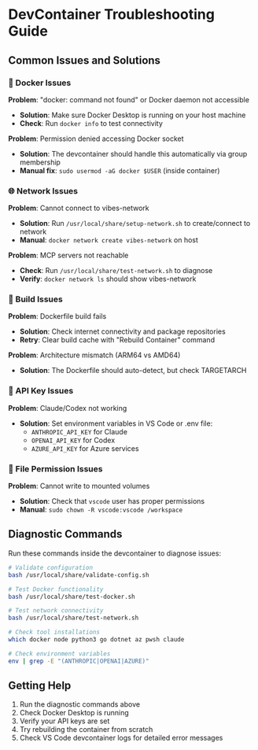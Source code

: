 # DevContainer Troubleshooting Guide

## Common Issues and Solutions

### 🐳 Docker Issues

**Problem**: "docker: command not found" or Docker daemon not accessible
- **Solution**: Make sure Docker Desktop is running on your host machine
- **Check**: Run `docker info` to test connectivity

**Problem**: Permission denied accessing Docker socket
- **Solution**: The devcontainer should handle this automatically via group membership
- **Manual fix**: `sudo usermod -aG docker $USER` (inside container)

### 🌐 Network Issues

**Problem**: Cannot connect to vibes-network
- **Solution**: Run `/usr/local/share/setup-network.sh` to create/connect to network
- **Manual**: `docker network create vibes-network` on host

**Problem**: MCP servers not reachable
- **Check**: Run `/usr/local/share/test-network.sh` to diagnose
- **Verify**: `docker network ls` should show vibes-network

### 🔧 Build Issues

**Problem**: Dockerfile build fails
- **Solution**: Check internet connectivity and package repositories
- **Retry**: Clear build cache with "Rebuild Container" command

**Problem**: Architecture mismatch (ARM64 vs AMD64)
- **Solution**: The Dockerfile should auto-detect, but check TARGETARCH

### 🔑 API Key Issues

**Problem**: Claude/Codex not working
- **Solution**: Set environment variables in VS Code or .env file:
  - `ANTHROPIC_API_KEY` for Claude
  - `OPENAI_API_KEY` for Codex
  - `AZURE_API_KEY` for Azure services

### 📁 File Permission Issues

**Problem**: Cannot write to mounted volumes
- **Solution**: Check that `vscode` user has proper permissions
- **Manual**: `sudo chown -R vscode:vscode /workspace`

## Diagnostic Commands

Run these commands inside the devcontainer to diagnose issues:

```bash
# Validate configuration
bash /usr/local/share/validate-config.sh

# Test Docker functionality  
bash /usr/local/share/test-docker.sh

# Test network connectivity
bash /usr/local/share/test-network.sh

# Check tool installations
which docker node python3 go dotnet az pwsh claude

# Check environment variables
env | grep -E "(ANTHROPIC|OPENAI|AZURE)"
```

## Getting Help

1. Run the diagnostic commands above
2. Check Docker Desktop is running
3. Verify your API keys are set
4. Try rebuilding the container from scratch
5. Check VS Code devcontainer logs for detailed error messages
